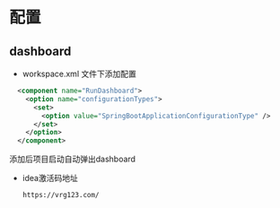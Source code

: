 # 配置
## dashboard
+ workspace.xml 文件下添加配置
```xml
  <component name="RunDashboard">
    <option name="configurationTypes">
      <set>
        <option value="SpringBootApplicationConfigurationType" />
      </set>
    </option>
  </component>
```
 添加后项目启动自动弹出dashboard

+ idea激活码地址

  ```http
  https://vrg123.com/
  ```

  